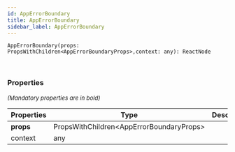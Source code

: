 ```yaml
---
id: AppErrorBoundary
title: AppErrorBoundary
sidebar_label: AppErrorBoundary
---
```


```tsx
AppErrorBoundary(props: PropsWithChildren<AppErrorBoundaryProps>,context: any): ReactNode
```
<br/>



### Properties

<font size="2"><i>(Mandatory properties are in bold)</i></font>

| Properties | Type | Description |
| --------- | ---- | ----------- |
| **props** | PropsWithChildren<AppErrorBoundaryProps\> |  |
| context | any |  |
